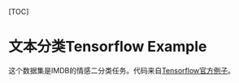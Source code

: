 [TOC]

# 文本分类Tensorflow Example

这个数据集是IMDB的情感二分类任务。代码来自[Tensorflow官方例子](https://www.tensorflow.org/beta/tutorials/text/text_classification_rnn)。

